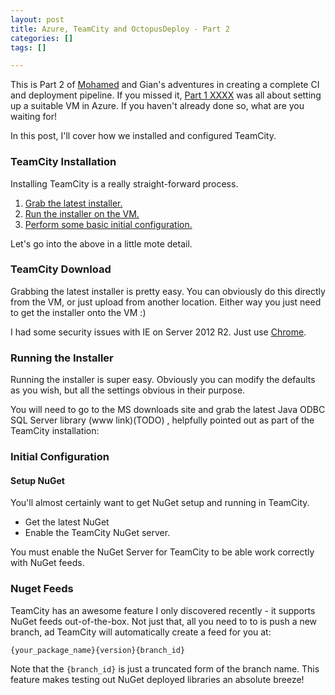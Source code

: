```yaml
---
layout: post
title: Azure, TeamCity and OctopusDeploy - Part 2
categories: []
tags: []

---
```


This is Part 2 of [Mohamed](https://twitter.com/mzaatar) and Gian's adventures in creating a complete CI and deployment pipeline. If you missed it, [Part 1 XXXX](TODO) was all about setting up a suitable VM in Azure. If you haven't already done so, what are you waiting for!

In this post, I'll cover how we installed and configured TeamCity.

### TeamCity Installation

Installing TeamCity is a really straight-forward process.

1. [Grab the latest installer.](#get-installer) 
2. [Run the installer on the VM.](#install-teamcity)
3. [Perform some basic initial configuration.](#initial-config)

Let's go into the above in a little mote detail.

<a name="get-installer"></a>
### TeamCity Download

Grabbing the latest installer is pretty easy. You can obviously do this directly from the VM, or just upload from another location. Either way you just need to get the installer onto the VM :)

I had some security issues with IE on Server 2012 R2. Just use [Chrome](https://www.google.com/chrome/).

<a name="install-teamcity"></a>
### Running the Installer

Running the installer is super easy. Obviously you can modify the defaults as you wish, but all the settings obvious in their purpose.

You will need to go to the MS downloads site and grab the latest Java ODBC SQL Server library (www link)(TODO) , helpfully pointed out as part of the TeamCity installation:

<a name="initial-config"></a>
### Initial Configuration

#### Setup NuGet

You'll almost certainly want to get NuGet setup and running in TeamCity.

* Get the latest NuGet
* Enable the TeamCity NuGet server.

You must enable the NuGet Server for TeamCity to be able work correctly with NuGet feeds.

### Nuget Feeds

TeamCity has an awesome feature I only discovered recently - it supports NuGet feeds out-of-the-box. Not just that, all  you need to to is push a new branch, ad TeamCity will automatically create a feed for you at:

`{your_package_name}{version}{branch_id}`

Note that the `{branch_id}` is just a truncated form of the branch name. This feature makes testing out NuGet deployed libraries an absolute breeze!